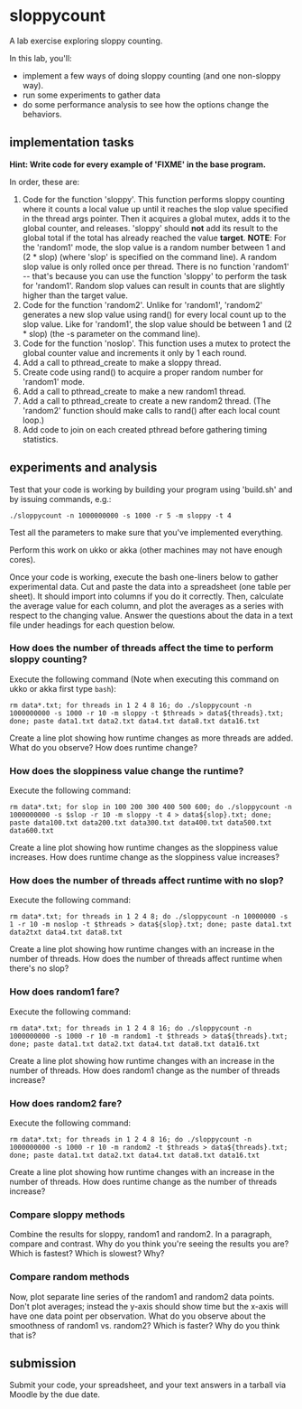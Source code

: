 # sloppycount
A lab exercise exploring sloppy counting.

In this lab, you'll:

 * implement a few ways of doing sloppy counting (and one non-sloppy way). 
 * run some experiments to gather data
 * do some performance analysis to see how the options change the behaviors.

## implementation tasks

**Hint: Write code for every example of 'FIXME' in the base program.**

In order, these are:

 1. Code for the function 'sloppy'. This function performs sloppy counting where it counts a local value up until it reaches the slop value specified in the thread args pointer. Then it acquires a global mutex, adds it to the global counter, and releases. 'sloppy' should **not** add its result to the global total if the total has already reached the value **target**. **NOTE**: For the 'random1' mode, the slop value is a random number between 1 and (2 * slop) (where 'slop' is specified on the command line). A random slop value is only rolled once per thread. There is no function 'random1' -- that's because you can use the function 'sloppy' to perform the task for 'random1'. Random slop values can result in counts that are slightly higher than the target value.
 1. Code for the function 'random2'. Unlike for 'random1', 'random2' generates a new slop value using rand() for every local count up to the slop value. Like for 'random1', the slop value should be between 1 and (2 * slop) (the -s parameter on the command line).
 1. Code for the function 'noslop'. This function uses a mutex to protect the global counter value and increments it only by 1 each round.
 1. Add a call to pthread\_create to make a sloppy thread.
 1. Create code using rand() to acquire a proper random number for 'random1' mode.
 1. Add a call to pthread\_create to make a new random1 thread.
 1. Add a call to pthread\_create to create a new random2 thread. (The 'random2' function should make calls to rand() after each local count loop.)
 1. Add code to join on each created pthread before gathering timing statistics. 

## experiments and analysis

Test that your code is working by building your program using 'build.sh' and by issuing commands, e.g.:

`./sloppycount -n 1000000000 -s 1000 -r 5 -m sloppy -t 4`

Test all the parameters to make sure that you've implemented everything.

Perform this work on ukko or akka (other machines may not have enough cores).

Once your code is working, execute the bash one-liners below to gather experimental data. Cut and paste the data into a spreadsheet (one table per sheet). It should import into columns if you do it correctly. Then, calculate the average value for each column, and plot the averages as a series with respect to the changing value. Answer the questions about the data in a text file under headings for each question below.

### How does the number of threads affect the time to perform sloppy counting?

Execute the following command (Note when executing this command on ukko or akka first type `bash`):

`rm data*.txt; for threads in 1 2 4 8 16; do ./sloppycount -n 1000000000 -s 1000 -r 10 -m sloppy -t $threads > data${threads}.txt; done; paste data1.txt data2.txt data4.txt data8.txt data16.txt`

Create a line plot showing how runtime changes as more threads are added. What do you observe? How does runtime change?

### How does the sloppiness value change the runtime?

Execute the following command:

`rm data*.txt; for slop in 100 200 300 400 500 600; do ./sloppycount -n 1000000000 -s $slop -r 10 -m sloppy -t 4 > data${slop}.txt; done; paste data100.txt data200.txt data300.txt data400.txt data500.txt data600.txt`

Create a line plot showing how runtime changes as the sloppiness value increases. How does runtime change as the sloppiness value increases?

### How does the number of threads affect runtime with no slop?

Execute the following command:

`rm data*.txt; for threads in 1 2 4 8; do ./sloppycount -n 10000000 -s 1 -r 10 -m noslop -t $threads > data${slop}.txt; done; paste data1.txt data2txt data4.txt data8.txt`

Create a line plot showing how runtime changes with an increase in the number of threads. How does the number of threads affect runtime when there's no slop?

### How does random1 fare?

Execute the following command:

`rm data*.txt; for threads in 1 2 4 8 16; do ./sloppycount -n 1000000000 -s 1000 -r 10 -m random1 -t $threads > data${threads}.txt; done; paste data1.txt data2.txt data4.txt data8.txt data16.txt`

Create a line plot showing how runtime changes with an increase in the number of threads. How does random1 change as the number of threads increase?

### How does random2 fare?

Execute the following command:

`rm data*.txt; for threads in 1 2 4 8 16; do ./sloppycount -n 1000000000 -s 1000 -r 10 -m random2 -t $threads > data${threads}.txt; done; paste data1.txt data2.txt data4.txt data8.txt data16.txt`

Create a line plot showing how runtime changes with an increase in the number of threads. How does runtime change as the number of threads increase?

### Compare sloppy methods

Combine the results for sloppy, random1 and random2. In a paragraph, compare and contrast. Why do you think you're seeing the results you are? Which is fastest? Which is slowest? Why?

### Compare random methods

Now, plot separate line series of the random1 and random2 data points. Don't plot averages; instead the y-axis should show time but the x-axis will have one data point per observation. What do you observe about the smoothness of random1 vs. random2? Which is faster? Why do you think that is?

## submission

Submit your code, your spreadsheet, and your text answers in a tarball via Moodle by the due date.
